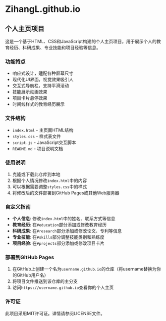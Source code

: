 # ZihangL.github.io

## 个人主页项目

这是一个基于HTML、CSS和JavaScript构建的个人主页项目，用于展示个人的教育经历、科研成果、专业技能和项目经验等信息。

### 功能特点

- 响应式设计，适配各种屏幕尺寸
- 现代化UI界面，视觉效果吸引人
- 交互式导航栏，支持平滑滚动
- 技能展示动画效果
- 项目卡片悬停效果
- 时间线样式的教育经历展示

### 文件结构

- `index.html` - 主页面HTML结构
- `styles.css` - 样式表文件
- `script.js` - JavaScript交互脚本
- `README.md` - 项目说明文档

### 使用说明

1. 克隆或下载此仓库到本地
2. 根据个人情况修改`index.html`中的内容
3. 可以根据需要调整`styles.css`中的样式
4. 将修改后的文件部署到GitHub Pages或其他Web服务器

### 自定义指南

- **个人信息**: 修改`index.html`中的姓名、联系方式等信息
- **教育经历**: 在`#education`部分添加或修改教育经历
- **科研成果**: 在`#research`部分添加或修改论文、专利等信息
- **专业技能**: 在`#skills`部分调整技能类别和熟练度
- **项目经验**: 在`#projects`部分添加或修改项目卡片

### 部署到GitHub Pages

1. 在GitHub上创建一个名为`username.github.io`的仓库（将username替换为你的GitHub用户名）
2. 将项目文件推送到该仓库的主分支
3. 访问`https://username.github.io`查看你的个人主页

### 许可证

此项目采用MIT许可证。详情请参阅LICENSE文件。
